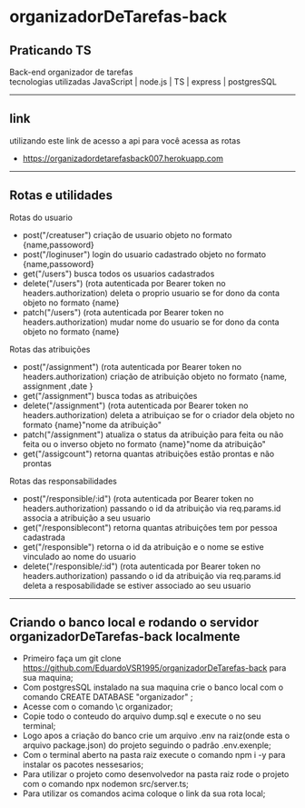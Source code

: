 # organizadorDeTarefas-back

Praticando TS
-------------------------------------------------------------------------------------------------------

Back-end organizador de tarefas <br/>
tecnologias utilizadas JavaScript | node.js | TS | express | postgresSQL  

-------------------------------------------------------------------------------------------------------
## link

utilizando este link de acesso a api para você acessa as rotas

- https://organizadordetarefasback007.herokuapp.com

-------------------------------------------------------------------------------------------------------

## Rotas e utilidades
Rotas do usuario
- post("/creatuser") criação de usuario objeto no formato {name,passoword}
- post("/loginuser") login do usuario cadastrado objeto no formato {name,passoword}
- get("/users") busca todos os usuarios cadastrados
- delete("/users") (rota autenticada por Bearer token no headers.authorization) deleta o proprio usuario se for dono da conta objeto no formato {name}
- patch("/users") (rota autenticada por Bearer token no headers.authorization) mudar nome do usuario se for dono da conta objeto no formato {name}

Rotas das atribuições
- post("/assignment") (rota autenticada por Bearer token no headers.authorization) criação de atribuição objeto no formato {name, assignment ,date }
- get("/assignment") busca todas as atribuições
- delete("/assignment") (rota autenticada por Bearer token no headers.authorization) deleta a atribuiçao se for o criador dela objeto no formato {name}"nome da atribuição"
- patch("/assignment") atualiza o status da atribuição para feita ou não feita ou o inverso objeto no formato {name}"nome da atribuição"
- get("/assigcount") retorna quantas atribuições estão prontas e não prontas

Rotas das responsabilidades
- post("/responsible/:id") (rota autenticada por Bearer token no headers.authorization) passando o id da atribuição via req.params.id associa a atribuição a seu usuario
- get("/responsiblecont") retorna quantas atribuições tem por pessoa cadastrada
- get("/responsible") retorna o id da atribuição e o nome se estive vinculado ao nome do usuario 
- delete("/responsible/:id") (rota autenticada por Bearer token no headers.authorization) passando o id da atribuição via req.params.id deleta a resposabilidade se estiver associado ao seu usuario

-------------------------------------------------------------------------------------------------------
## Criando o banco local e rodando o servidor organizadorDeTarefas-back localmente

- Primeiro faça um git clone https://github.com/EduardoVSR1995/organizadorDeTarefas-back para sua maquina;
- Com postgresSQL instalado na sua maquina crie o banco local com o comando CREATE DATABASE "organizador" ;
- Acesse com o comando \c organizador;
- Copie todo o conteudo do arquivo dump.sql e execute o no seu terminal;
- Logo apos a criação do banco crie um arquivo .env na raiz(onde esta o arquivo package.json) do projeto seguindo o padrâo .env.exenple;
- Com o terminal aberto na pasta raiz execute o comando npm i -y para instalar os pacotes nessesarios;
- Para utilizar o projeto como desenvolvedor na pasta raiz rode o projeto com o comando npx nodemon src/server.ts;
- Para utilizar os comandos acima coloque o link da sua rota local; 


 
